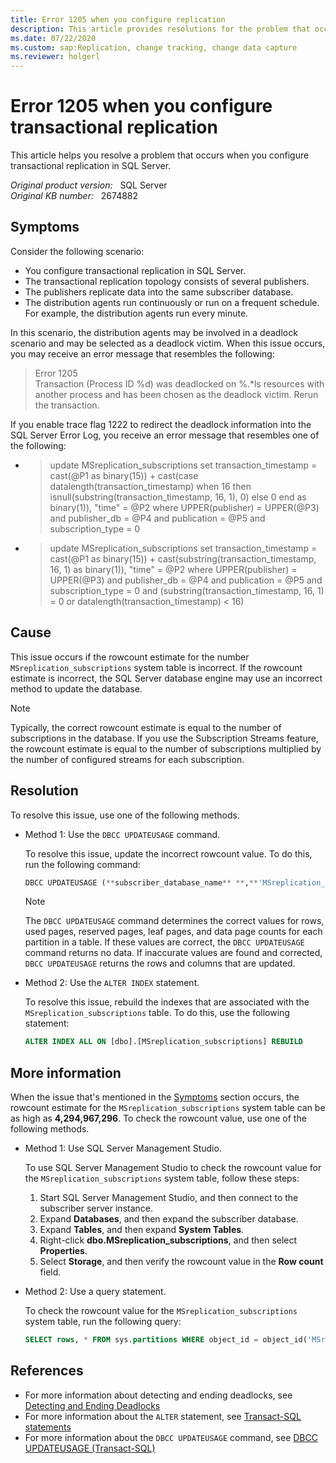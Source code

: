 ```yaml
---
title: Error 1205 when you configure replication
description: This article provides resolutions for the problem that occurs when you configure transactional replication in SQL Server.
ms.date: 07/22/2020
ms.custom: sap:Replication, change tracking, change data capture
ms.reviewer: holgerl
---
```


# Error 1205 when you configure transactional replication

This article helps you resolve a problem that occurs when you configure transactional replication in SQL Server.

_Original product version:_ &nbsp; SQL Server  
_Original KB number:_ &nbsp; 2674882

## Symptoms

Consider the following scenario:

- You configure transactional replication in SQL Server.
- The transactional replication topology consists of several publishers.
- The publishers replicate data into the same subscriber database.
- The distribution agents run continuously or run on a frequent schedule. For example, the distribution agents run every minute.

In this scenario, the distribution agents may be involved in a deadlock scenario and may be selected as a deadlock victim. When this issue occurs, you may receive an error message that resembles the following:

> Error 1205  
Transaction (Process ID %d) was deadlocked on %.*ls resources with another process and has been chosen as the deadlock victim. Rerun the transaction.

If you enable trace flag 1222 to redirect the deadlock information into the SQL Server Error Log, you receive an error message that resembles one of the following:

- > update MSreplication_subscriptions set transaction_timestamp = cast(@P1 as binary(15)) + cast(case datalength(transaction_timestamp) when 16 then isnull(substring(transaction_timestamp, 16, 1), 0) else 0 end as binary(1)), "time" = @P2 where UPPER(publisher) = UPPER(@P3) and publisher_db = @P4 and publication = @P5 and subscription_type = 0

- > update MSreplication_subscriptions set transaction_timestamp = cast(@P1 as binary(15)) + cast(substring(transaction_timestamp, 16, 1) as binary(1)), "time" = @P2 where UPPER(publisher) = UPPER(@P3) and publisher_db = @P4 and publication = @P5 and subscription_type = 0 and (substring(transaction_timestamp, 16, 1) = 0 or datalength(transaction_timestamp) < 16)

## Cause

This issue occurs if the rowcount estimate for the number `MSreplication_subscriptions` system table is incorrect. If the rowcount estimate is incorrect, the SQL Server database engine may use an incorrect method to update the database.

> [!NOTE]
> Typically, the correct rowcount estimate is equal to the number of subscriptions in the database. If you use the Subscription Streams feature, the rowcount estimate is equal to the number of subscriptions multiplied by the number of configured streams for each subscription.

## Resolution

To resolve this issue, use one of the following methods.

- Method 1: Use the `DBCC UPDATEUSAGE` command.

    To resolve this issue, update the incorrect rowcount value. To do this, run the following command:

    ```sql
    DBCC UPDATEUSAGE (**subscriber_database_name** **,**'MSreplication_subscriptions') WITH COUNT_ROWS
    ```

    > [!NOTE]
    > The `DBCC UPDATEUSAGE` command determines the correct values for rows, used pages, reserved pages, leaf pages, and data page counts for each partition in a table. If these values are correct, the `DBCC UPDATEUSAGE` command returns no data. If inaccurate values are found and corrected, `DBCC UPDATEUSAGE` returns the rows and columns that are updated.

- Method 2: Use the `ALTER INDEX` statement.

    To resolve this issue, rebuild the indexes that are associated with the `MSreplication_subscriptions` table. To do this, use the following statement:

    ```sql
    ALTER INDEX ALL ON [dbo].[MSreplication_subscriptions] REBUILD
    ```

## More information

When the issue that's mentioned in the [Symptoms](#symptoms) section occurs, the rowcount estimate for the `MSreplication_subscriptions` system table can be as high as **4,294,967,296**. To check the rowcount value, use one of the following methods.

- Method 1: Use SQL Server Management Studio.

    To use SQL Server Management Studio to check the rowcount value for the `MSreplication_subscriptions` system table, follow these steps:

    1. Start SQL Server Management Studio, and then connect to the subscriber server instance.
    1. Expand **Databases**, and then expand the subscriber database.
    1. Expand **Tables**, and then expand **System Tables**.
    1. Right-click **dbo.MSreplication_subscriptions**, and then select **Properties**.
    1. Select **Storage**, and then verify the rowcount value in the **Row count** field.

- Method 2: Use a query statement.

    To check the rowcount value for the `MSreplication_subscriptions` system table, run the following query:

    ```sql
    SELECT rows, * FROM sys.partitions WHERE object_id = object_id('MSreplication_subscriptions')
    ```

## References

- For more information about detecting and ending deadlocks, see [Detecting and Ending Deadlocks](/previous-versions/sql/sql-server-2008-r2/ms178104(v=sql.105))
- For more information about the `ALTER` statement, see [Transact-SQL statements](/sql/t-sql/statements/statements)
- For more information about the `DBCC UPDATEUSAGE` command, see [DBCC UPDATEUSAGE (Transact-SQL)](/sql/t-sql/database-console-commands/dbcc-updateusage-transact-sql)
